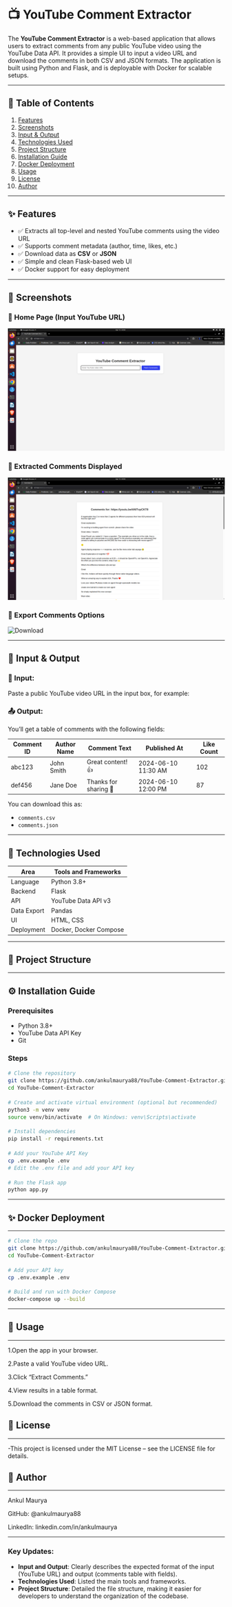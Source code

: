 # 📺 YouTube Comment Extractor

The **YouTube Comment Extractor** is a web-based application that allows users to extract comments from any public YouTube video using the YouTube Data API. It provides a simple UI to input a video URL and download the comments in both CSV and JSON formats. The application is built using Python and Flask, and is deployable with Docker for scalable setups.

---

## 📌 Table of Contents

1. [Features](#-features)
2. [Screenshots](#-screenshots)
3. [Input & Output](#-input--output)
4. [Technologies Used](#-technologies-used)
5. [Project Structure](#-project-structure)
6. [Installation Guide](#-installation-guide)
7. [Docker Deployment](#-docker-deployment)
8. [Usage](#-usage)
9. [License](#-license)
10. [Author](#-author)

---

## ✨ Features

- ✅ Extracts all top-level and nested YouTube comments using the video URL
- ✅ Supports comment metadata (author, time, likes, etc.)
- ✅ Download data as **CSV** or **JSON**
- ✅ Simple and clean Flask-based web UI
- ✅ Docker support for easy deployment

---

## 📸 Screenshots



### 🔹 Home Page (Input YouTube URL)
![Input](assets/input.png)

### 🔹 Extracted Comments Displayed
![Output](assets/midoutput.png)

### 🔹 Export Comments Options
![Download](assets/midout.png)

---

## 🧪 Input & Output

### 📝 Input:
Paste a public YouTube video URL in the input box, for example:


### 📤 Output:
You’ll get a table of comments with the following fields:

| Comment ID | Author Name | Comment Text         | Published At         | Like Count |
|------------|-------------|----------------------|----------------------|------------|
| abc123     | John Smith  | Great content! 👍     | 2024-06-10 11:30 AM  | 102        |
| def456     | Jane Doe    | Thanks for sharing 🙏 | 2024-06-10 12:00 PM  | 87         |

You can download this as:
- `comments.csv`
- `comments.json`

---

## 🧰 Technologies Used

| Area         | Tools and Frameworks               |
|--------------|------------------------------------|
| Language     | Python 3.8+                        |
| Backend      | Flask                              |
| API          | YouTube Data API v3                |
| Data Export  | Pandas                             |
| UI           | HTML, CSS                          |
| Deployment   | Docker, Docker Compose             |

---

## 📁 Project Structure


---

## ⚙️ Installation Guide

### Prerequisites
- Python 3.8+
- YouTube Data API Key
- Git

### Steps

```bash
# Clone the repository
git clone https://github.com/ankulmaurya88/YouTube-Comment-Extractor.git
cd YouTube-Comment-Extractor

# Create and activate virtual environment (optional but recommended)
python3 -m venv venv
source venv/bin/activate  # On Windows: venv\Scripts\activate

# Install dependencies
pip install -r requirements.txt

# Add your YouTube API Key
cp .env.example .env
# Edit the .env file and add your API key

# Run the Flask app
python app.py
```
---
## ✨ Docker Deployment
---
```bash
# Clone the repo
git clone https://github.com/ankulmaurya88/YouTube-Comment-Extractor.git
cd YouTube-Comment-Extractor

# Add your API key
cp .env.example .env

# Build and run with Docker Compose
docker-compose up --build
```
---
## 🚀 Usage
---
1.Open the app in your browser.

2.Paste a valid YouTube video URL.

3.Click “Extract Comments.”

4.View results in a table format.

5.Download the comments in CSV or JSON format.




## 📄 License
---
-This project is licensed under the MIT License – see the LICENSE file for details.


## 👤 Author
---
Ankul Maurya

GitHub: @ankulmaurya88

LinkedIn: linkedin.com/in/ankulmaurya

---



### Key Updates:
- **Input and Output**: Clearly describes the expected format of the input (YouTube URL) and output (comments table with fields).
- **Technologies Used**: Listed the main tools and frameworks.
- **Project Structure**: Detailed the file structure, making it easier for developers to understand the organization of the codebase.

